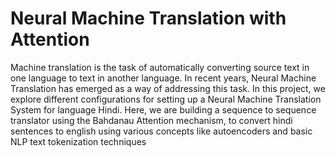 # Neural Machine Translation with Attention
Machine translation is the task of automatically converting source text in one language to text in another language. In recent years, Neural Machine Translation has emerged as a way of addressing this task. In this project, we explore different configurations for setting up a Neural Machine Translation System for language Hindi. Here, we are building a sequence to sequence translator using the Bahdanau Attention mechanism, to convert hindi sentences to english using various concepts like autoencoders and basic NLP text tokenization techniques
